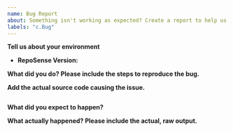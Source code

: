 ```yaml
---
name: Bug Report
about: Something isn't working as expected? Create a report to help us improve.
labels: "c.Bug"
---
```


<!--
  Before opening a new issue, please search existing issues:  https://github.com/reposense/RepoSense/issues
-->

**Tell us about your environment**

* **RepoSense Version:**

**What did you do? Please include the steps to reproduce the bug.**


**Add the actual source code causing the issue.**
<!-- Paste the source code below: -->
```html

```

**What did you expect to happen?**


**What actually happened? Please include the actual, raw output.**

